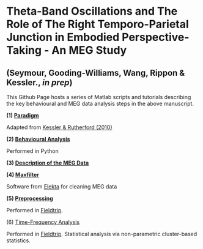 # **Theta-Band Oscillations and The Role of The Right Temporo-Parietal Junction in Embodied Perspective-Taking - An MEG Study**

## **(Seymour, Gooding-Williams, Wang, Rippon & Kessler., *in prep*)**



This Github Page hosts a series of Matlab scripts and tutorials describing the key behavioural and MEG data analysis steps in the above manuscript. 

**(1) [Paradigm](http://robertseymour.me/perspective-taking-MEG-analysis-ABC/paradigm)**

Adapted from [Kessler & Rutherford (2010)](https://www.ncbi.nlm.nih.gov/pmc/articles/PMC3153818/)

**(2) [Behavioural Analysis](http://robertseymour.me/perspective-taking-MEG-analysis-ABC/behavioural)**

Performed in Python

**(3) [Description of the MEG Data](http://robertseymour.me/perspective-taking-MEG-analysis-ABC/MEG_data)**

**(4) [Maxfilter](http://robertseymour.me/perspective-taking-MEG-analysis-ABC/maxfilter)**

Software from [Elekta](http://imaging.mrc-cbu.cam.ac.uk/meg/Maxfilter) for cleaning MEG data

**(5) [Preprocessing](http://robertseymour.me/perspective-taking-MEG-analysis-ABC/MEG_data)**

Performed in [Fieldtrip](http://www.fieldtriptoolbox.org/).

(6) [Time-Frequency Analysis](http://robertseymour.me/perspective-taking-MEG-analysis-ABC/tfr_analysis)

Performed in [Fieldtrip](http://www.fieldtriptoolbox.org/). Statistical analysis via non-parametric cluster-based statistics.
